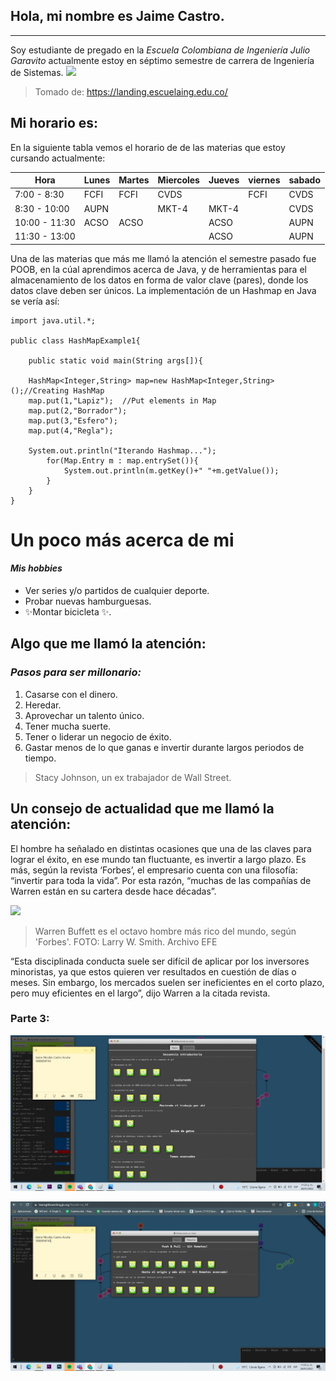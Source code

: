 ## Hola, mi nombre es Jaime Castro.

----
Soy estudiante de pregado en la *Escuela Colombiana de Ingeniería Julio Garavito* actualmente estoy en séptimo semestre de carrera de Ingeniería de Sistemas. 
![](https://onx.la/87cd1)
>Tomado de: https://landing.escuelaing.edu.co/

## Mi horario es:

En la siguiente tabla vemos el horario de de las materias que estoy cursando actualmente:

| Hora | Lunes | Martes | Miercoles | Jueves | viernes | sabado |
| ------ | ------ | ------ | ------ | ------ | ------ | ------ |
| 7:00 - 8:30 | FCFI|FCFI| CVDS| |FCFI|CVDS|
| 8:30 - 10:00 | AUPN | |MKT-4|MKT-4||CVDS|
| 10:00 - 11:30  | ACSO |ACSO||ACSO||AUPN|
| 11:30 - 13:00 |  |||ACSO||AUPN|

Una de las materias que más me llamó la atención el semestre pasado fue POOB, en la cúal aprendimos acerca de Java, y de herramientas para el almacenamiento de los datos en forma de valor clave (pares), donde los datos clave deben ser únicos.
La implementación de un Hashmap en Java se vería así:
```
import java.util.*;  

public class HashMapExample1{  

    public static void main(String args[]){  
    
    HashMap<Integer,String> map=new HashMap<Integer,String>();//Creating HashMap    
    map.put(1,"Lapiz");  //Put elements in Map  
    map.put(2,"Borrador");    
    map.put(3,"Esfero");   
    map.put(4,"Regla");   

    System.out.println("Iterando Hashmap...");  
        for(Map.Entry m : map.entrySet()){    
            System.out.println(m.getKey()+" "+m.getValue());    
        }  
    }  
} 
```
# Un poco más acerca de mi

#### _Mis hobbies_
- Ver series y/o partidos de cualquier deporte.
- Probar nuevas hamburguesas.
- ✨Montar bicicleta ✨.

## Algo que me llamó la atención:

### _Pasos para ser millonario:_

1. Casarse con el dinero.
2. Heredar.
3. Aprovechar un talento único.
4. Tener mucha suerte.
5. Tener o liderar un negocio de éxito.
6. Gastar menos de lo que ganas e invertir durante largos periodos de tiempo.

>Stacy Johnson, un ex trabajador de Wall Street.

## Un consejo de actualidad que me llamó la atención:

El hombre ha señalado en distintas ocasiones que una de las claves para lograr el éxito, en ese mundo tan fluctuante, es invertir a largo plazo. Es más, según la revista ‘Forbes’, el empresario cuenta con una filosofía: “invertir para toda la vida”. Por esta razón, “muchas de las compañías de Warren están en su cartera desde hace décadas”.

![](https://www.eltiempo.com/files/article_main/uploads/2021/12/21/61c1d83faea5f.jpeg)
>Warren Buffett es el octavo hombre más rico del mundo, según 'Forbes'. FOTO: Larry W. Smith. Archivo EFE

“Esta disciplinada conducta suele ser difícil de aplicar por los inversores minoristas, ya que estos quieren ver resultados en cuestión de días o meses. Sin embargo, los mercados suelen ser ineficientes en el corto plazo, pero muy eficientes en el largo”, dijo Warren a la citada revista.

### Parte 3:

![](https://github.com/lauraval19/lab01/blob/master/Jaime/CapturasTutorialGit.png)

![](https://github.com/lauraval19/lab01/blob/master/Jaime/CapturasTutorialGit2.png)